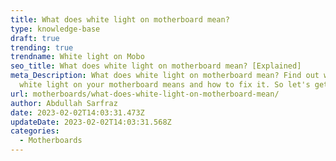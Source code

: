 ```yaml
---
title: What does white light on motherboard mean?
type: knowledge-base
draft: true
trending: true
trendname: White light on Mobo
seo_title: What does white light on motherboard mean? [Explained]
meta_Description: What does white light on motherboard mean? Find out what a
  white light on your motherboard means and how to fix it. So let's get started!
url: motherboards/what-does-white-light-on-motherboard-mean/
author: Abdullah Sarfraz
date: 2023-02-02T14:03:31.473Z
updateDate: 2023-02-02T14:03:31.568Z
categories:
  - Motherboards
---
```

